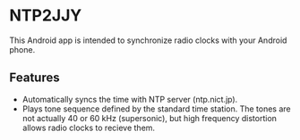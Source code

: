 # NTP2JJY

This Android app is intended to synchronize radio clocks with your Android phone.

## Features
- Automatically syncs the time with NTP server (ntp.nict.jp).
- Plays tone sequence defined by the standard time station. The tones are not actually 40 or 60 kHz (supersonic), but high frequency distortion allows radio clocks to recieve them.

